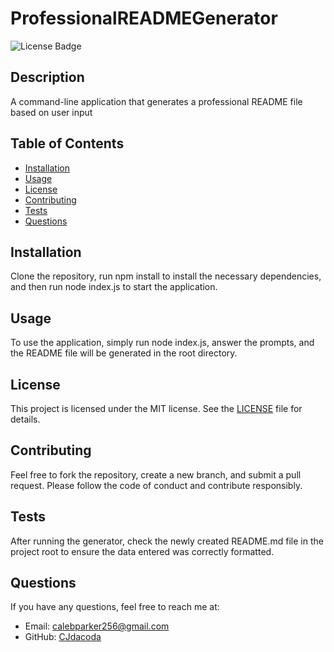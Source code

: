 # ProfessionalREADMEGenerator
  
![License Badge](https://img.shields.io/badge/license-MIT-blue)

## Description
A command-line application that generates a professional README file based on user input

## Table of Contents
- [Installation](#installation)
- [Usage](#usage)
- [License](#license)
- [Contributing](#contributing)
- [Tests](#tests)
- [Questions](#questions)

## Installation
Clone the repository, run npm install to install the necessary dependencies, and then run node index.js to start the application.

## Usage
To use the application, simply run node index.js, answer the prompts, and the README file will be generated in the root directory.

## License

This project is licensed under the MIT license. See the [LICENSE](./LICENSE) file for details.

## Contributing
Feel free to fork the repository, create a new branch, and submit a pull request. Please follow the code of conduct and contribute responsibly.

## Tests
After running the generator, check the newly created README.md file in the project root to ensure the data entered was correctly formatted.

## Questions
If you have any questions, feel free to reach me at:
- Email: [calebparker256@gmail.com](mailto:calebparker256@gmail.com)
- GitHub: [CJdacoda](https://github.com/CJdacoda)
